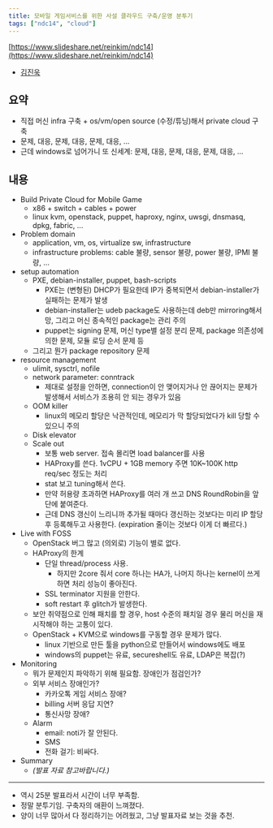 ```yaml
---
title: 모바일 게임서비스를 위한 사설 클라우드 구축/운영 분투기
tags: ["ndc14", "cloud"]
---
```


[https://www.slideshare.net/reinkim/ndc14](https://www.slideshare.net/reinkim/ndc14)

- [김진욱](https://rein.kr/blog/)

## 요약

- 직접 머신 infra 구축 + os/vm/open source (수정/튜닝)해서 private cloud 구축
- 문제, 대응, 문제, 대응, 문제, 대응, ...
- 근데 windows로 넘어가니 또 신세계: 문제, 대응, 문제, 대응, 문제, 대응, ...

## 내용

- Build Private Cloud for Mobile Game
  - x86 + switch + cables + power
  - linux kvm, openstack, puppet, haproxy, nginx, uwsgi, dnsmasq, dpkg, fabric, ...
- Problem domain
  - application, vm, os, virtualize sw, infrastructure
  - infrastructure problems: cable 불량, sensor 불량, power 불량, IPMI 불량, ...
- setup automation
  - PXE, debian-installer, puppet, bash-scripts
    - PXE는 (변형된) DHCP가 필요한데 IP가 중복되면서 debian-installer가 실패하는 문제가 발생
    - debian-installer는 udeb package도 사용하는데 deb만 mirroring해서 망, 그리고 머신 종속적인 package는 관리 주의
    - puppet는 signing 문제, 머신 type별 설정 분리 문제, package 의존성에 의한 문제, 모듈 로딩 순서 문제 등
  - 그리고 뭔가 package repository 문제
- resource management
  - ulimit, sysctrl, nofile
  - network parameter: conntrack
    - 제대로 설정을 안하면, connection이 안 맺어지거나 안 끊어지는 문제가 발생해서 서비스가 조용히 안 되는 경우가 있음
  - OOM killer
    - linux의 메모리 할당은 낙관적인데, 메모리가 막 할당되었다가 kill 당할 수 있으니 주의
  - Disk elevator
  - Scale out
    - 보통 web server. 접속 몰리면 load balancer를 사용
    - HAProxy를 쓴다. 1vCPU + 1GB memory 주면 10K~100K http req/sec 정도는 처리
    - stat 보고 tuning해서 쓴다.
    - 만약 허용량 초과하면 HAProxy를 여러 개 쓰고 DNS RoundRobin을 앞단에 붙여준다.
    - 근데 DNS 갱신이 느리니까 추가될 때마다 갱신하는 것보다는 미리 IP 할당 후 등록해두고 사용한다. (expiration 줄이는 것보다 이게 더 빠르다.)
- Live with FOSS
  - OpenStack 버그 많고 (의외로) 기능이 별로 없다.
  - HAProxy의 한계
    - 단일 thread/process 사용.
      - 하지만 2core 줘서 core 하나는 HA가, 나머지 하나는 kernel이 쓰게하면 처리 성능이 좋아진다.
    - SSL terminator 지원을 안한다.
    - soft restart 후 glitch가 발생한다.
  - 보안 취약점으로 인해 패치를 할 경우, host 수준의 패치일 경우 물리 머신을 재시작해야 하는 고통이 있다.
  - OpenStack + KVM으로 windows를 구동할 경우 문제가 많다.
    - linux 기반으로 만든 툴을 python으로 만들어서 windows에도 배포
    - windows의 puppet는 유료, secureshell도 유료, LDAP은 복잡(?)
- Monitoring
  - 뭐가 문제인지 파악하기 위해 필요함. 장애인가 점검인가?
  - 외부 서비스 장애인가?
    - 카카오톡 게임 서비스 장애?
    - billing 서버 응답 지연?
    - 통신사망 장애?
  - Alarm
    - email: noti가 잘 안된다.
    - SMS
    - 전화 걸기: 비싸다.
- Summary
  - _(발표 자료 참고바랍니다.)_

---

- 역시 25분 발표라서 시간이 너무 부족함.
- 정말 분투기임. 구축자의 애환이 느껴졌다.
- 양이 너무 많아서 다 정리하기는 어려웠고, 그냥 발표자료 보는 것을 추천.
